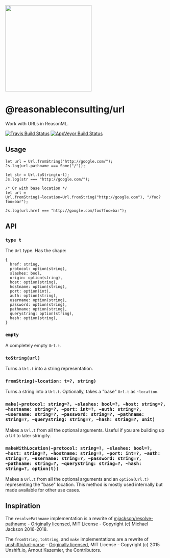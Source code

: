 <p align="left">
  <a href="https://reasonable.consulting/">
    <img height="270" width="270" src="https://reasonable.consulting/images/reasonable-logo.png">
  </a>
</p>

# @reasonableconsulting/url

Work with URLs in ReasonML.

[![Travis Build Status][travis-image]][travis-url] [![AppVeyor Build Status][appveyor-image]][appveyor-url]

## Usage

```reason
let url = Url.fromString("http://google.com/");
Js.log(url.pathname === Some("/"));

let str = Url.toString(url);
Js.log(str === "http://google.com/");

/* Or with base location */
let url = Url.fromString(~location=Url.fromString("http://google.com"), "/foo?foo=bar");

Js.log(url.href === "http://google.com/foo?foo=bar");
```

## API

### `type t`

The `Url` type. Has the shape:
```reason
{
  href: string,
  protocol: option(string),
  slashes: bool,
  origin: option(string),
  host: option(string),
  hostname: option(string),
  port: option(int),
  auth: option(string),
  username: option(string),
  password: option(string),
  pathname: option(string),
  querystring: option(string),
  hash: option(string),
}
```

### `empty`

A completely empty `Url.t`.

### `toString(url)`

Turns a `Url.t` into a string representation.

### `fromString(~location: t=?, string)`

Turns a string into a `Url.t`. Optionally, takes a "base" `Url.t` as `~location`.

### `make(~protocol: string=?, ~slashes: bool=?, ~host: string=?, ~hostname: string=?, ~port: int=?, ~auth: string=?, ~username: string=?, ~password: string=?, ~pathname: string=?, ~querystring: string=?, ~hash: string=?, unit)`

Makes a `Url.t` from all the optional arguments. Useful if you are building up a Url to later stringify.

### `makeWithLocation(~protocol: string=?, ~slashes: bool=?, ~host: string=?, ~hostname: string=?, ~port: int=?, ~auth: string=?, ~username: string=?, ~password: string=?, ~pathname: string=?, ~querystring: string=?, ~hash: string=?, option(t))`

Makes a `Url.t` from all the optional arguments and an `option(Url.t)` representing the "base" location. This method is mostly used internally but made available for other use cases.

## Inspiration

The `resolvePathname` implementation is a rewrite of [mjackson/resolve-pathname](https://github.com/mjackson/resolve-pathname) - [Originally licensed](https://github.com/mjackson/resolve-pathname/blob/42f1e54748e5d8d861deb0a1f05d5c188fa10b53/LICENSE), MIT License - Copyright (c) Michael Jackson 2016-2018.

The `fromString`, `toString`, and `make` implementations are a rewrite of [unshiftio/url-parse](https://github.com/unshiftio/url-parse) - [Originally licensed](https://github.com/unshiftio/url-parse/blob/6c5842fb07778f6d624f0f886548ce4b40d843d4/LICENSE), MIT License - Copyright (c) 2015 Unshift.io, Arnout Kazemier, the Contributors.

[travis-url]: https://travis-ci.org/reasonableconsulting/url
[travis-image]: http://img.shields.io/travis/reasonableconsulting/url.svg?label=travis-ci

[appveyor-url]: https://ci.appveyor.com/project/phated/url
[appveyor-image]: https://img.shields.io/appveyor/ci/phated/url.svg?label=appveyor
